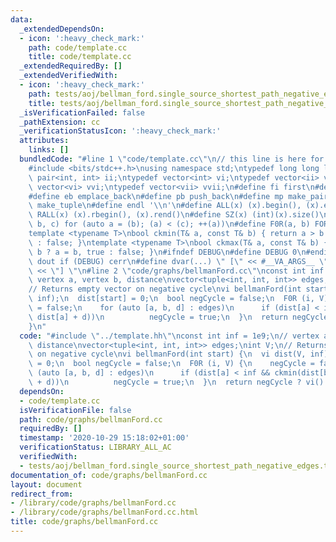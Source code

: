 ```yaml
---
data:
  _extendedDependsOn:
  - icon: ':heavy_check_mark:'
    path: code/template.cc
    title: code/template.cc
  _extendedRequiredBy: []
  _extendedVerifiedWith:
  - icon: ':heavy_check_mark:'
    path: tests/aoj/bellman_ford.single_source_shortest_path_negative_edges.test.cpp
    title: tests/aoj/bellman_ford.single_source_shortest_path_negative_edges.test.cpp
  _isVerificationFailed: false
  _pathExtension: cc
  _verificationStatusIcon: ':heavy_check_mark:'
  attributes:
    links: []
  bundledCode: "#line 1 \"code/template.cc\"\n// this line is here for a reason\n\
    #include <bits/stdc++.h>\nusing namespace std;\ntypedef long long ll;\ntypedef\
    \ pair<int, int> ii;\ntypedef vector<int> vi;\ntypedef vector<ii> vii;\ntypedef\
    \ vector<vi> vvi;\ntypedef vector<vii> vvii;\n#define fi first\n#define se second\n\
    #define eb emplace_back\n#define pb push_back\n#define mp make_pair\n#define mt\
    \ make_tuple\n#define endl '\\n'\n#define ALL(x) (x).begin(), (x).end()\n#define\
    \ RALL(x) (x).rbegin(), (x).rend()\n#define SZ(x) (int)(x).size()\n#define FOR(a,\
    \ b, c) for (auto a = (b); (a) < (c); ++(a))\n#define F0R(a, b) FOR (a, 0, (b))\n\
    template <typename T>\nbool ckmin(T& a, const T& b) { return a > b ? a = b, true\
    \ : false; }\ntemplate <typename T>\nbool ckmax(T& a, const T& b) { return a <\
    \ b ? a = b, true : false; }\n#ifndef DEBUG\n#define DEBUG 0\n#endif\n#define\
    \ dout if (DEBUG) cerr\n#define dvar(...) \" [\" << #__VA_ARGS__ \": \" << (__VA_ARGS__)\
    \ << \"] \"\n#line 2 \"code/graphs/bellmanFord.cc\"\nconst int inf = 1e9;\n//\
    \ vertex a, vertex b, distance\nvector<tuple<int, int, int>> edges;\nint V;\n\
    // Returns empty vector on negative cycle\nvi bellmanFord(int start) {\n  vi dist(V,\
    \ inf);\n  dist[start] = 0;\n  bool negCycle = false;\n  F0R (i, V) {\n    negCycle\
    \ = false;\n    for (auto [a, b, d] : edges)\n      if (dist[a] < inf && ckmin(dist[b],\
    \ dist[a] + d))\n          negCycle = true;\n  }\n  return negCycle ? vi() : dist;\n\
    }\n"
  code: "#include \"../template.hh\"\nconst int inf = 1e9;\n// vertex a, vertex b,\
    \ distance\nvector<tuple<int, int, int>> edges;\nint V;\n// Returns empty vector\
    \ on negative cycle\nvi bellmanFord(int start) {\n  vi dist(V, inf);\n  dist[start]\
    \ = 0;\n  bool negCycle = false;\n  F0R (i, V) {\n    negCycle = false;\n    for\
    \ (auto [a, b, d] : edges)\n      if (dist[a] < inf && ckmin(dist[b], dist[a]\
    \ + d))\n          negCycle = true;\n  }\n  return negCycle ? vi() : dist;\n}\n"
  dependsOn:
  - code/template.cc
  isVerificationFile: false
  path: code/graphs/bellmanFord.cc
  requiredBy: []
  timestamp: '2020-10-29 15:18:02+01:00'
  verificationStatus: LIBRARY_ALL_AC
  verifiedWith:
  - tests/aoj/bellman_ford.single_source_shortest_path_negative_edges.test.cpp
documentation_of: code/graphs/bellmanFord.cc
layout: document
redirect_from:
- /library/code/graphs/bellmanFord.cc
- /library/code/graphs/bellmanFord.cc.html
title: code/graphs/bellmanFord.cc
---
```

